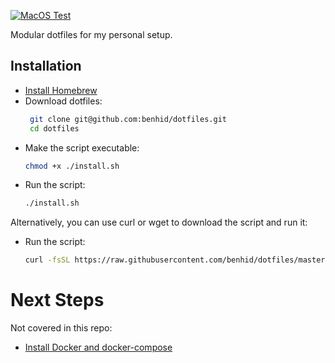 [![MacOS Test](https://github.com/benhid/dotfiles/actions/workflows/macos-test.yml/badge.svg)](https://github.com/benhid/dotfiles/actions/workflows/macos-test.yml)

Modular dotfiles for my personal setup.

## Installation

* [Install Homebrew](https://docs.brew.sh/Installation)
* Download dotfiles:
   ```sh
    git clone git@github.com:benhid/dotfiles.git
    cd dotfiles
   ```
* Make the script executable:
   ```sh
   chmod +x ./install.sh
   ```
* Run the script:
   ```sh
   ./install.sh
   ```

Alternatively, you can use curl or wget to download the script and run it:
* Run the script:
   ```sh
   curl -fsSL https://raw.githubusercontent.com/benhid/dotfiles/master/install.sh | bash
   ```

# Next Steps

Not covered in this repo:

* [Install Docker and docker-compose](https://docs.docker.com/desktop/mac/install/)
